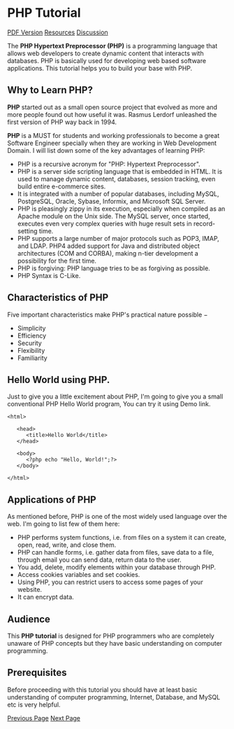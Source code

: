 # PHP Tutorial
[PDF Version](../php/php_pdf_version.md)
[Resources](../php/php_useful_resources.md)
[Discussion](../php/php_discussion.md)

The **PHP Hypertext Preprocessor (PHP)** is a programming language that allows web developers to create dynamic content that interacts with databases. PHP is basically used for developing web based software applications. This tutorial helps you to build your base with PHP.

## Why to Learn PHP?
**PHP** started out as a small open source project that evolved as more and more people found out how useful it was. Rasmus Lerdorf unleashed the first version of PHP way back in 1994.

**PHP** is a MUST for students and working professionals to become a great Software Engineer specially when they are working in Web Development Domain. I will list down some of the key advantages of learning PHP:

   * PHP is a recursive acronym for "PHP: Hypertext Preprocessor".
   * PHP is a server side scripting language that is embedded in HTML. It is used to manage dynamic content, databases, session tracking, even build entire e-commerce sites.
   * It is integrated with a number of popular databases, including MySQL, PostgreSQL, Oracle, Sybase, Informix, and Microsoft SQL Server.
   * PHP is pleasingly zippy in its execution, especially when compiled as an Apache module on the Unix side. The MySQL server, once started, executes even very complex queries with huge result sets in record-setting time.
   * PHP supports a large number of major protocols such as POP3, IMAP, and LDAP. PHP4 added support for Java and distributed object architectures (COM and CORBA), making n-tier development a possibility for the first time.
   * PHP is forgiving: PHP language tries to be as forgiving as possible.
   * PHP Syntax is C-Like.

## Characteristics of PHP
Five important characteristics make PHP's practical nature possible −

   * Simplicity
   * Efficiency
   * Security
   * Flexibility
   * Familiarity

## Hello World using PHP.
Just to give you a little excitement about PHP, I'm going to give you a small conventional PHP Hello World program, You can try it using Demo link.

```
<html>
   
   <head>
      <title>Hello World</title>
   </head>
   
   <body>
      <?php echo "Hello, World!";?>
   </body>

</html>
```
## Applications of PHP
As mentioned before, PHP is one of the most widely used language over the web. I'm going to list few of them here:

   * PHP performs system functions, i.e. from files on a system it can create, open, read, write, and close them.
   * PHP can handle forms, i.e. gather data from files, save data to a file, through email you can send data, return data to the user.
   * You add, delete, modify elements within your database through PHP.
   * Access cookies variables and set cookies.
   * Using PHP, you can restrict users to access some pages of your website.
   * It can encrypt data.

## Audience
This **PHP tutorial** is designed for PHP programmers who are completely unaware of PHP concepts but they have basic understanding on computer programming.

## Prerequisites
Before proceeding with this tutorial you should have at least basic understanding of computer programming, Internet, Database, and MySQL etc is very helpful.


[Previous Page](../php/index.md) [Next Page](../php/php_introduction.md) 
